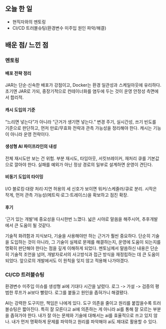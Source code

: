 ## 오늘 한 일
- 현직자와의 멘토링
- CI/CD 트러블슈팅(환경변수 미주입 원인 파악/해결)


## 배운 점/ 느낀 점

### 멘토링

#### 배포 전략 정리
JAR는 단순·신속한 배포가 강점이고, Docker는 환경 일관성과 스케일아웃에 유리하다. 초기엔 JAR로 가되, 중장기적으로 컨테이너화를 염두에 두는 것이 운영 안정성 측면에서 합리적.

#### 캐시 도입의 기준
“느리면 넣는다”가 아니라 “근거가 생기면 넣는다.” 변경 주기, 실시간성, 쓰기 빈도를 기준으로 판단하고, 먼저 만료/무효화 전략과 관측 가능성을 정리해야 한다. 캐시는 기능이 아니라 운영 전략이다.

#### 생성형 AI 파이프라인의 내성
전체 재시도만 보는 건 위험. 부분 재시도, 타임아웃, 서킷브레이커, 재처리 큐를 기본값으로 깔아야 한다. 실패를 예외가 아닌 정상 경로의 일부로 설계하면 운영이 견딘다.

#### 비동기 도입의 타이밍
I/O 블로킹·대량 처리·지연 허용의 세 신호가 보이면 워커/스케줄러/큐로 분리. 시작은 작게, 먼저 관측 가능성(메트릭·로그·트레이스)을 확보하고 점진 확장.

#### 후기
‘근거 있는 개발’에 중요성을 다시한번 느꼈다. 넓은 시야로 말씀을 해주시어, 추후개발에서 큰 도움이 될 것같다.

기술적 화려함과 지식보다, 기술을 사용해야만 하는 근거가 훨씬 중요하다. 
단순히 기술을 도입하는 것이 아니라, 그 기술이 실제로 문제를 해결하는지, 운영에 도움이 되는지를 명확히 판단해야 한다는 점을 깊게 이해하게 되었다.
멘토님께서 말씀하신 내용은 단순히 기술적 조언을 넘어, 개발자로서의 사고방식과 접근 방식을 재정립하는 데 큰 도움이 되었다. 
앞으로의 개발에서도 이 원칙을 잊지 않고 적용해 나가야겠다.

### CI/CD 트러블슈팅

환경변수 미주입 이슈를 생성형 ai에 기대다 시간을 날렸다.  로그 -> 가설 -> 검증의 평범한 루프가 ai보다 빨랐다. 로그를 붙들고 원인을 좁혀가니 해결됐다.

AI는 강력한 도구지만, 책임은 나에게 있다. 도구 의존을 줄이고 원리를 붙잡을수록 트러블슈팅은 짧아진다.
특히 잘 모른다고 ai에 의존하는 게 아니라 ai를 통해 잘 모르는 부분을 좁혀가야 한다.
내가 잘 아는 문제와 기술에 대해서는 ai를 효율적으로 쓰고 있지 않나. 내가 먼저 명확하게 문제를 파악하고 원리를 파악해야 ai도 제대로 활용할 수 있다.
